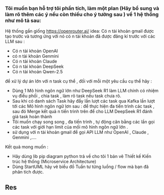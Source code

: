 ### Tôi muốn bạn hỗ trợ tôi phần tích,  làm một plan (Hãy bổ sung và làm rõ thêm các ý nếu còn thiếu cho ý tưởng sau ) về 1 hệ thống như mô tả sau:
Hệ thống gần giống https://openrouter.ai/ 
idea:
Có n tài khoản gmail được tạo trước và tương ứng với nó có n tài khoản đã được đăng kí trước với các LLM sau :
   + Có n tài khoản OpenAI
   + có n tài khoản Genmini
   + Có n tài khoản Claude
   + Có n tài khoản DeepSeek
   + Có n tài khoản Qwen-2.5
   
để xử lý dự án lớn với n task cụ thể , đối với mỗi một yêu cầu cụ thể hãy :
  - Dùng 1 Mô hình ngôn ngữ lớn như DeepSeek R1 làm LLM chính có nhiệm vụ điều phối , chia task , làm rõ task nếu task chưa rõ.
  - Sau khi có danh sách Task hãy đẩy lần lượt các task qua Kafka lần lượt tới các Mô hình ngôn ngữ lơn sau :  để thực hiện đa tiến trình các task , 
    sau đó Merge kết quả n tiến trình trên để cho LLM DeepSeek R1 đánh giá task hoàn thành
  - Tôi muốn chạy song song , đa tiến trình , tự động cân bằng các lần gọi các task với giới hạn limit của mối mô hình ngôn ngữ lớn . 
  - sử dụng với n tài khoản gmail để gọi API LLM như OpenAI , Claude , Genmini ,.... 
  
Kết quả mong muốn :
  - Hãy dùng lib pip diagram python  trả về cho tôi 1 bản vẽ   Thiết kế Kiến trúc hệ thống (Microservice Architecture)
  - Dùng StartUML hãy vẽ biểu đồ Tuần tư từng luồng / flow mà bạn đã phân tích được.

  ## Res
  